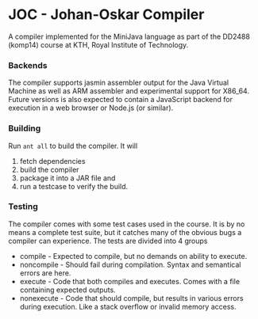 JOC - Johan-Oskar Compiler
===

A compiler implemented for the MiniJava language as part of the DD2488 (komp14) course at KTH, Royal Institute of Technology.

### Backends
The compiler supports jasmin assembler output for the Java Virtual Machine as well as ARM assembler and experimental support for X86_64.
Future versions is also expected to contain a JavaScript backend for execution in a web browser or Node.js (or similar).


### Building
Run `ant all` to build the compiler.
It will 
  1. fetch dependencies
  2. build the compiler
  3. package it into a JAR file and 
  4. run a testcase to verify the build.


### Testing
The compiler comes with some test cases used in the course. 
It is by no means a complete test suite, but it catches many of the obvious bugs a compiler can experience.
The tests are divided into 4 groups
  * compile - Expected to compile, but no demands on ability to execute.
  * noncompile - Should fail during compilation. Syntax and semantical errors are here.
  * execute - Code that both compiles and executes. Comes with a file containing expected outputs.
  * nonexecute - Code that should compile, but results in various errors during execution. 
    Like a stack overflow or invalid memory access.



